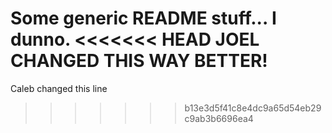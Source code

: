 Some generic README stuff... I dunno. 
<<<<<<< HEAD
JOEL CHANGED THIS WAY BETTER!
=======
Caleb changed this line
>>>>>>> b13e3d5f41c8e4dc9a65d54eb29c9ab3b6696ea4
